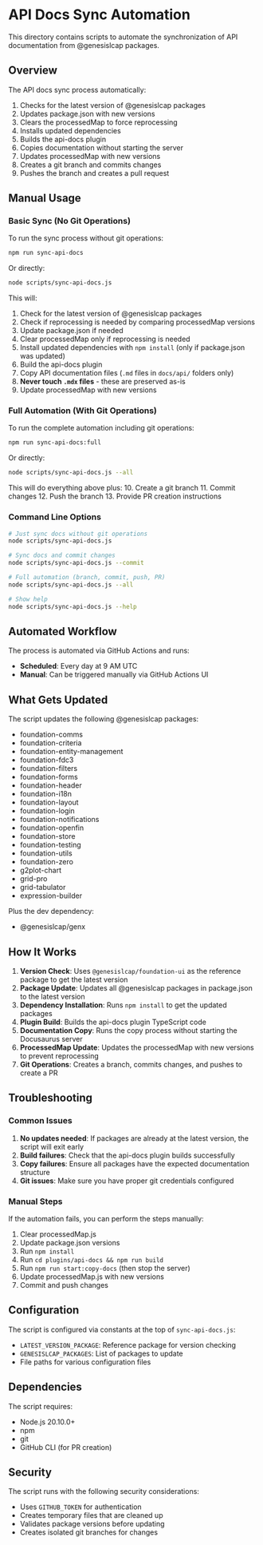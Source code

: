 # API Docs Sync Automation

This directory contains scripts to automate the synchronization of API documentation from @genesislcap packages.

## Overview

The API docs sync process automatically:
1. Checks for the latest version of @genesislcap packages
2. Updates package.json with new versions
3. Clears the processedMap to force reprocessing
4. Installs updated dependencies
5. Builds the api-docs plugin
6. Copies documentation without starting the server
7. Updates processedMap with new versions
8. Creates a git branch and commits changes
9. Pushes the branch and creates a pull request

## Manual Usage

### Basic Sync (No Git Operations)
To run the sync process without git operations:

```bash
npm run sync-api-docs
```

Or directly:

```bash
node scripts/sync-api-docs.js
```

This will:
1. Check for the latest version of @genesislcap packages
2. Check if reprocessing is needed by comparing processedMap versions
3. Update package.json if needed
4. Clear processedMap only if reprocessing is needed
5. Install updated dependencies with `npm install` (only if package.json was updated)
6. Build the api-docs plugin
7. Copy API documentation files (`.md` files in `docs/api/` folders only)
8. **Never touch `.mdx` files** - these are preserved as-is
9. Update processedMap with new versions

### Full Automation (With Git Operations)
To run the complete automation including git operations:

```bash
npm run sync-api-docs:full
```

Or directly:

```bash
node scripts/sync-api-docs.js --all
```

This will do everything above plus:
10. Create a git branch
11. Commit changes
12. Push the branch
13. Provide PR creation instructions

### Command Line Options
```bash
# Just sync docs without git operations
node scripts/sync-api-docs.js

# Sync docs and commit changes
node scripts/sync-api-docs.js --commit

# Full automation (branch, commit, push, PR)
node scripts/sync-api-docs.js --all

# Show help
node scripts/sync-api-docs.js --help
```

## Automated Workflow

The process is automated via GitHub Actions and runs:
- **Scheduled**: Every day at 9 AM UTC
- **Manual**: Can be triggered manually via GitHub Actions UI

## What Gets Updated

The script updates the following @genesislcap packages:
- foundation-comms
- foundation-criteria
- foundation-entity-management
- foundation-fdc3
- foundation-filters
- foundation-forms
- foundation-header
- foundation-i18n
- foundation-layout
- foundation-login
- foundation-notifications
- foundation-openfin
- foundation-store
- foundation-testing
- foundation-utils
- foundation-zero
- g2plot-chart
- grid-pro
- grid-tabulator
- expression-builder

Plus the dev dependency:
- @genesislcap/genx

## How It Works

1. **Version Check**: Uses `@genesislcap/foundation-ui` as the reference package to get the latest version
2. **Package Update**: Updates all @genesislcap packages in package.json to the latest version
3. **Dependency Installation**: Runs `npm install` to get the updated packages
4. **Plugin Build**: Builds the api-docs plugin TypeScript code
5. **Documentation Copy**: Runs the copy process without starting the Docusaurus server
6. **ProcessedMap Update**: Updates the processedMap with new versions to prevent reprocessing
7. **Git Operations**: Creates a branch, commits changes, and pushes to create a PR

## Troubleshooting

### Common Issues

1. **No updates needed**: If packages are already at the latest version, the script will exit early
2. **Build failures**: Check that the api-docs plugin builds successfully
3. **Copy failures**: Ensure all packages have the expected documentation structure
4. **Git issues**: Make sure you have proper git credentials configured

### Manual Steps

If the automation fails, you can perform the steps manually:

1. Clear processedMap.js
2. Update package.json versions
3. Run `npm install`
4. Run `cd plugins/api-docs && npm run build`
5. Run `npm run start:copy-docs` (then stop the server)
6. Update processedMap.js with new versions
7. Commit and push changes

## Configuration

The script is configured via constants at the top of `sync-api-docs.js`:

- `LATEST_VERSION_PACKAGE`: Reference package for version checking
- `GENESISLCAP_PACKAGES`: List of packages to update
- File paths for various configuration files

## Dependencies

The script requires:
- Node.js 20.10.0+
- npm
- git
- GitHub CLI (for PR creation)

## Security

The script runs with the following security considerations:
- Uses `GITHUB_TOKEN` for authentication
- Creates temporary files that are cleaned up
- Validates package versions before updating
- Creates isolated git branches for changes
